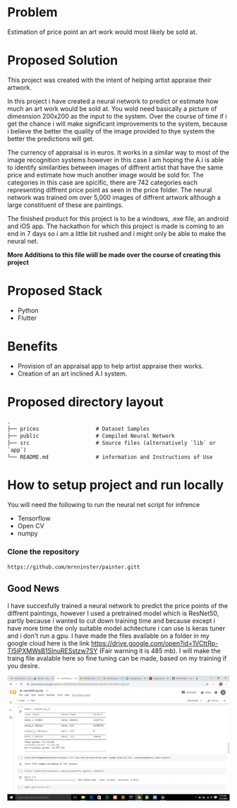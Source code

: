 # Problem

Estimation of price point an art work would most likely be sold at.

# Proposed Solution
This project was created with the intent of helping artist appraise their artwork.

In this project i have created a neural network to predict or estimate how much an art work would be sold at. You wold need basically a picture of dimesnsion 200x200 as the input to the system. Over the course of time if i get the chance i will make significant improvements to the system, because i believe the better the quality of the image provided to thye system the better the predictions will get.

The currency of appraisal is in euros. It works in a similar way to most of the image recognition systems however in this case I am hoping the A.i is able to identify similarities between images of diffrent artist that have the same price and estimate how much another image would be sold for. The categories in this case are spicific, there are 742 categories each representing diffrent price point as seen in the price folder. The neural network was trained om over 5,000 images of diffrent artwork although a large constituent of these are paintings.

The finished product for this project is to be a windows, .exe file, an android and iOS app. The hackathon for which this project is made is coming to an end in 7 days so i am a little bit rushed and i might only be able to make the neural net. 

**More Additions to this file wiill be made over the course of creating this project**


# Proposed Stack

- Python
- Flutter

# Benefits

- Provision of an appraisal app to help artist appraise their works.
- Creation of an art inclined A.I system.


#   Proposed directory layout

    .
    ├── prices                  # Dataset Samples
    ├── public                  # Compiled Neural Network
    ├── src                     # Source files (alternatively `lib` or `app`)
    └── README.md               # information and Instructions of Use


# How to setup project and run locally
You will need the following to run the neural net script for infrence
- Tensorflow
- Open CV
- numpy

### Clone the repository 
```
https://github.com/mrnninster/painter.gitt
```

## Good News
I have succesfully trained a neural network to predict the price points of the diffrent paintings, however I used a pretrained model which is ResNet50, partly because i wanted to cut down training time and because except i have more time the only suitable model achitecture i can use is keras tuner and i don't run a gpu. I have made the files available on a folder in my google cloud here is the link https://drive.google.com/open?id=1VCttRp-TI5iPXMWsB1SInuRESstzw7SY (Fair warning it is 485 mb). I will make the traing file avalable here so fine tuning can be made, based on my training if you desire.


![](screenshots/Screenshot%20(120).png)
